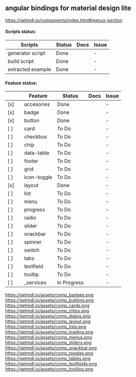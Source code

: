 ## angular bindings for material design lite
https://getmdl.io/components/index.html#menus-section

#### Scripts status:

| Scripts          | Status                              | Docs         | Issue          |
|------------------|-------------------------------------|--------------|----------------|
| generator script |                             Done    |              |              - |
| build script     |                             Done    |              |              - |
| extracted example|                             Done    |              |              - |


#### Feature status:
|     |   | Feature          | Status                              | Docs         | Issue          |
|-----|---|------------------|-------------------------------------|--------------|----------------|
| [x] |   | accesories       |                             Done    |              |              - |
| [x] |   | badge            |                             Done    |              |              - |
| [x] |   | button           |                             Done    |              |              - |
| [ ] |   | card             |                            To Do    |              |              - |
| [ ] |   | checkbox         |                            To Do    |              |              - |
| [ ] |   | chip             |                            To Do    |              |              - |
| [ ] |   | data-table       |                            To Do    |              |              - |
| [ ] |   | footer           |                            To Do    |              |              - |
| [ ] |   | grid             |                            To Do    |              |              - |
| [ ] |   | icon-toggle      |                            To Do    |              |              - |
| [x] |   | layout           |                             Done    |              |              - |
| [ ] |   | list             |                            To Do    |              |              - |
| [ ] |   | menu             |                            To Do    |              |              - |
| [ ] |   | progress         |                            To Do    |              |              - |
| [ ] |   | radio            |                            To Do    |              |              - |
| [ ] |   | slider           |                            To Do    |              |              - |
| [ ] |   | snackbar         |                            To Do    |              |              - |
| [ ] |   | spinner          |                            To Do    |              |              - |
| [ ] |   | switch           |                            To Do    |              |              - |
| [ ] |   | tabs             |                            To Do    |              |              - |
| [ ] |   | textfield        |                            To Do    |              |              - |
| [ ] |   | tooltip          |                            To Do    |              |              - |
| [ ] |   | _services        |                        In Progress  |              |              - |

https://getmdl.io/assets/comp_badges.png
https://getmdl.io/assets/comp_buttons.png
https://getmdl.io/assets/comp_cards.png
https://getmdl.io/assets/comp_chips.png
https://getmdl.io/assets/comp_dialog.png
https://getmdl.io/assets/comp_layout.png
https://getmdl.io/assets/comp_lists.png
https://getmdl.io/assets/comp_loading.png
https://getmdl.io/assets/comp_menus.png
https://getmdl.io/assets/comp_sliders.png
https://getmdl.io/assets/comp_snackbar.png
https://getmdl.io/assets/comp_toggles.png
https://getmdl.io/assets/comp_tables.png
https://getmdl.io/assets/comp_textfields.png
https://getmdl.io/assets/comp_tooltips.png